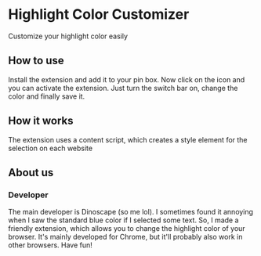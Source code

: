 # Highlight Color Customizer
Customize your highlight color easily

## How to use
Install the extension and add it to your pin box. Now click on the icon and you can activate the extension. Just turn the switch bar on, change the color and finally save it.

## How it works
The extension uses a content script, which creates a style element for the selection on each website

## About us

### Developer
The main developer is Dinoscape (so me lol). I sometimes found it annoying when I saw the standard blue color if I selected some text. So, I made a friendly extension, which allows you to change the highlight color of your browser. It's mainly developed for Chrome, but it'll probably also work in other browsers. Have fun!

